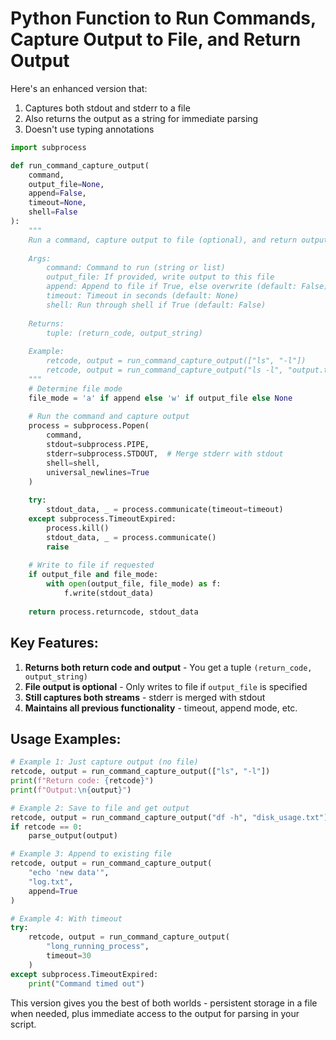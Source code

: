 # Python Function to Run Commands, Capture Output to File, and Return Output

Here's an enhanced version that:
1. Captures both stdout and stderr to a file
2. Also returns the output as a string for immediate parsing
3. Doesn't use typing annotations

```python
import subprocess

def run_command_capture_output(
    command,
    output_file=None,
    append=False,
    timeout=None,
    shell=False
):
    """
    Run a command, capture output to file (optional), and return output.
    
    Args:
        command: Command to run (string or list)
        output_file: If provided, write output to this file
        append: Append to file if True, else overwrite (default: False)
        timeout: Timeout in seconds (default: None)
        shell: Run through shell if True (default: False)
    
    Returns:
        tuple: (return_code, output_string)
    
    Example:
        retcode, output = run_command_capture_output(["ls", "-l"])
        retcode, output = run_command_capture_output("ls -l", "output.txt")
    """
    # Determine file mode
    file_mode = 'a' if append else 'w' if output_file else None
    
    # Run the command and capture output
    process = subprocess.Popen(
        command,
        stdout=subprocess.PIPE,
        stderr=subprocess.STDOUT,  # Merge stderr with stdout
        shell=shell,
        universal_newlines=True
    )
    
    try:
        stdout_data, _ = process.communicate(timeout=timeout)
    except subprocess.TimeoutExpired:
        process.kill()
        stdout_data, _ = process.communicate()
        raise
    
    # Write to file if requested
    if output_file and file_mode:
        with open(output_file, file_mode) as f:
            f.write(stdout_data)
    
    return process.returncode, stdout_data
```

## Key Features:

1. **Returns both return code and output** - You get a tuple `(return_code, output_string)`
2. **File output is optional** - Only writes to file if `output_file` is specified
3. **Still captures both streams** - stderr is merged with stdout
4. **Maintains all previous functionality** - timeout, append mode, etc.

## Usage Examples:

```python
# Example 1: Just capture output (no file)
retcode, output = run_command_capture_output(["ls", "-l"])
print(f"Return code: {retcode}")
print(f"Output:\n{output}")

# Example 2: Save to file and get output
retcode, output = run_command_capture_output("df -h", "disk_usage.txt")
if retcode == 0:
    parse_output(output)

# Example 3: Append to existing file
retcode, output = run_command_capture_output(
    "echo 'new data'",
    "log.txt",
    append=True
)

# Example 4: With timeout
try:
    retcode, output = run_command_capture_output(
        "long_running_process",
        timeout=30
    )
except subprocess.TimeoutExpired:
    print("Command timed out")
```

This version gives you the best of both worlds - persistent storage in a file when needed, plus immediate access to the output for parsing in your script.
